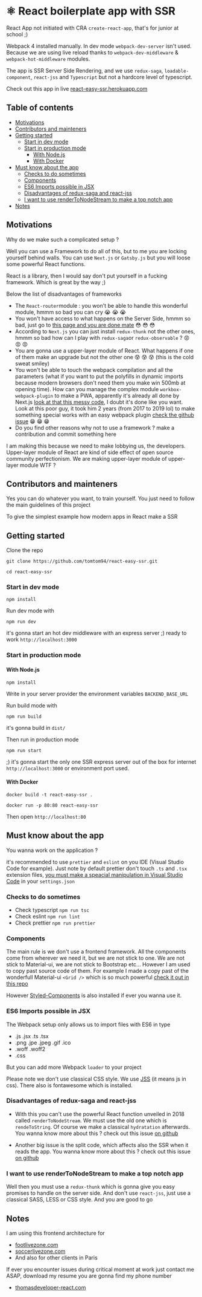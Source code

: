 # ⚛ React boilerplate app with SSR

React App not initiated with CRA `create-react-app`, that's for junior at school ;)

Webpack 4 installed manually. In dev mode `webpack-dev-server` isn't used. Because we are using live reload thanks to `webpack-dev-middleware` & `webpack-hot-middleware` modules.

The app is SSR Server Side Rendering, and we use `redux-saga`, `loadable-component`, `react-jss` and `Typescript` but not a hardcore level of typescript.

Check out this app in live [react-easy-ssr.herokuapp.com](https://react-easy-ssr.herokuapp.com)

## Table of contents

- [Motivations](#motivations)
- [Contributors and mainteners](#Contributors-and-mainteners)
- [Getting started](#Getting-started)
  - [Start in dev mode](#Start-in-dev-mode)
  - [Start in production mode](#Start-in-production-mode)
    - [With Node.js](#With-Nodejs)
    - [With Docker](#With-Docker)
- [Must know about the app](#Must-know-about-the-app)
  - [Checks to do sometimes](#Checks-to-do-sometimes)
  - [Components](#Components)
  - [ES6 Imports possible in JSX](#ES6-Imports-possible-in-JSX)
  - [Disadvantages of redux-saga and react-jss](#Disadvantages-of-redux-saga-and-react-jss)
  - [I want to use renderToNodeStream to make a top notch app](#I-want-to-use-renderToNodeStream-to-make-a-top-notch-app)
- [Notes](#Notes)

## Motivations

Why do we make such a complicated setup ?

Well you can use a Framework to do all of this, but to me you are locking yourself behind walls.
You can use `Next.js` or `Gatsby.js` but you will loose some powerful React functions.

React is a library, then I would say don't put yourself in a fucking framework. Which is great by the way ;)

Below the list of disadvantages of frameworks

- The `React-router`module : you won't be able to handle this wonderful module, hmmm so bad you can cry :sob: :sob: :sob:
- You won't have access to what happens on the Server Side, hmmm so bad, just go to [this page and you are done mate](https://github.com/tomtom94/react-easy-ssr/blob/master/src/server/index.tsx) :flushed: :flushed: :flushed:
- According to `Next.js` you can just install `redux-thunk` not the other ones, hmmm so bad how can I play with `redux-saga`or `redux-observable` ? :rage: :rage: :rage:
- You are gonna use a upper-layer module of React. What happens if one of them make an upgrade but not the other one :cold_sweat: :cold_sweat: :cold_sweat: (this is the cold sweat smiley)
- You won't be able to touch the webpack compilation and all the parameters (what if you want to put the polyfills in dynamic imports because modern browsers don't need them you make win 500mb at opening time). How can you manage the complex module `workbox-webpack-plugin` to make a PWA, apparently it's already all done by Next.js [look at that this messy code](https://github.com/vercel/next.js/blob/canary/examples/progressive-web-app/next.config.js), I doubt it's done like you want. Look at this poor guy, it took him 2 years (from 2017 to 2019 lol) to make something special works with an easy webpack plugin [check the github issue](https://github.com/vercel/next.js/issues/3444) :grin: :grin: :grin:
- Do you find other reasons why not to use a framework ? make a contribution and commit something here

I am making this because we need to make lobbying us, the developers. Upper-layer module of React are kind of side effect of open source community perfectionism. We are making upper-layer module of upper-layer module WTF ?

## Contributors and mainteners

Yes you can do whatever you want, to train yourself.
You just need to follow the main guidelines of this project

To give the simplest example how modern apps in React make a SSR

## Getting started

Clone the repo

```git
git clone https://github.com/tomtom94/react-easy-ssr.git
```

```git
cd react-easy-ssr
```

### Start in dev mode

```npm
npm install
```

Run dev mode with

```npm
npm run dev
```

it's gonna start an hot dev middleware with an express server ;) ready to work `http://localhost:3000`

### Start in production mode

#### With Node.js

```npm
npm install
```

Write in your server provider the environment variables `BACKEND_BASE_URL`

Run build mode with

```npm
npm run build
```

it's gonna build in `dist/`

Then run in production mode

```npm
npm run start
```

;) it's gonna start the only one SSR express server out of the box for internet `http://localhost:3000` or environment port used.

#### With Docker

```docker
docker build -t react-easy-ssr .
```

```docker
docker run -p 80:80 react-easy-ssr
```

Then open `http://localhost:80`

## Must know about the app

You wanna work on the application ?

it's recommended to use `prettier` and `eslint` on you IDE (Visual Studio Code for example). Just note by default prettier don't touch `.ts` and `.tsx` extension files, [you must make a speacial manipulation in Visual Studio Code](https://levelup.gitconnected.com/setting-up-eslint-with-prettier-typescript-and-visual-studio-code-d113bbec9857?) in your `settings.json`

### Checks to do sometimes

- Check typescript `npm run tsc`
- Check eslint `npm run lint`
- Check prettier `npm run prettier`

### Components

The main rule is we don't use a frontend framework. All the components come from wherever we need it, but we are not stick to one. We are not stick to Material-ui, we are not stick to Bootstrap etc... However I am used to copy past source code of them. For example I made a copy past of the wonderfull Material-ui `<Grid />` which is so much powerful [check it out in this repo](https://github.com/tomtom94/react-easy-ssr/blob/master/src/components/Grid.tsx)

However [Styled-Components](https://styled-components.com/) is also installed if ever you wanna use it.

### ES6 Imports possible in JSX

The Webpack setup only allows us to import files with ES6 in type

- .js .jsx .ts .tsx
- .png .jpe .jpeg .gif .ico
- .woff .woff2
- .css

But you can add more Webpack `loader` to your project

Please note we don't use classical CSS style. We use [JSS](https://cssinjs.org/react-jss) (it means js in css). There also is fontawesome which is installed.

### Disadvantages of redux-saga and react-jss

- With this you can't use the powerful React function unveiled in 2018 called `renderToNodeStream`. We must use the old one which is `rendeToString`.
Of course we make a classical `hydratation` afterwards.
You wanna know more about this ? check out this issue [on github](https://github.com/redux-saga/redux-saga/issues/2112)

- Another big issue is the split code, which affects also the SSR when it reads the app.
You wanna know more about this ? check out this issue [on github](https://github.com/gregberge/loadable-components/issues/473#issuecomment-561973760)

### I want to use renderToNodeStream to make a top notch app

Well then you must use a `redux-thunk` which is gonna give you easy promises to handle on the server side. And don't use `react-jss`, just use a classical SASS, LESS or CSS style. And you are good to go

## Notes

I am using this frontend architecture for

- [footlivezone.com](https://www.footlivezone.com)
- [soccerlivezone.com](https://www.soccerlivezone.com)
- And also for other clients in Paris

If ever you encounter issues during critical moment at work just contact me ASAP, download my resume you are gonna find my phone number

- [thomasdeveloper-react.com](https://www.thomasdeveloper-react.com)

